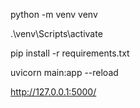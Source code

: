 python -m venv venv

.\venv\Scripts\activate


pip install -r requirements.txt


uvicorn main:app --reload

http://127.0.0.1:5000/
